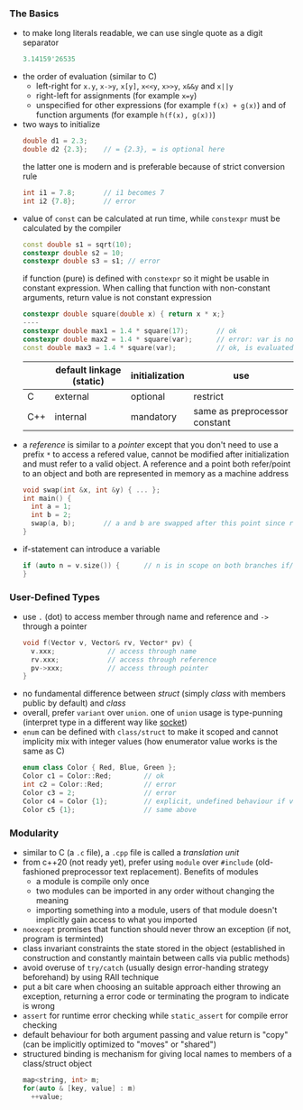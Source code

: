 ### The Basics

- to make long literals readable, we can use single quote as a digit separator
  ```cpp
  3.14159'26535
  ```
- the order of evaluation (similar to C)
  - left-right for `x.y`, `x->y`, `x[y]`, `x<<y`, `x>>y`, `x&&y` and `x||y`
  - right-left for assignments (for example `x=y`)
  - unspecified for other expressions (for example `f(x) + g(x)`) and of function arguments (for example `h(f(x), g(x))`)
- two ways to initialize
  ```cpp
  double d1 = 2.3;
  double d2 {2.3};    // = {2.3}, = is optional here
  ```
  the latter one is modern and is preferable because of strict conversion rule
  ```cpp
  int i1 = 7.8;       // i1 becomes 7
  int i2 {7.8};       // error
  ```
- value of `const` can be calculated at run time, while `constexpr` must be calculated by the compiler
  ```cpp
  const double s1 = sqrt(10);
  constexpr double s2 = 10;
  constexpr double s3 = s1; // error
  ```
  if function (pure) is defined with `constexpr` so it might be usable in constant expression. When calling that function with non-constant arguments, return value is not constant expression
  ```cpp
  constexpr double square(double x) { return x * x;}
  ----
  constexpr double max1 = 1.4 * square(17);       // ok
  constexpr double max2 = 1.4 * square(var);      // error: var is not constant expression
  const double max3 = 1.4 * square(var);          // ok, is evaluated at runtime
  ```
  |     | default linkage (static) | initialization | use                           |
  | --- | ------------------------ | -------------- | ----------------------------- |
  | C   | external                 | optional       | restrict                      |
  | C++ | internal                 | mandatory      | same as preprocessor constant |
- a _reference_ is similar to a _pointer_ except that you don't need to use a prefix `*` to access a refered value, cannot be modified after initialization and must refer to a valid object. A reference and a point both refer/point to an object and both are represented in memory as a machine address
  ```cpp
  void swap(int &x, int &y) { ... };
  int main() {
    int a = 1;
    int b = 2;
    swap(a, b);       // a and b are swapped after this point since reference makes sure we use that variable itself (not copy)
  }
  ```
- if-statement can introduce a variable
  ```cpp
  if (auto n = v.size()) {      // n is in scope on both branches if/else
  }
  ```

### User-Defined Types

- use `.` (dot) to access member through name and reference and `->` through a pointer
  ```cpp
  void f(Vector v, Vector& rv, Vector* pv) {
    v.xxx;             // access through name
    rv.xxx;            // access through reference
    pv->xxx;           // access through pointer
  }
  ```
- no fundamental difference between _struct_ (simply _class_ with members public by default) and _class_
- overall, prefer `variant` over `union`. one of `union` usage is type-punning (interpret type in a different way like [socket](https://en.wikipedia.org/wiki/Type_punning#Sockets_example))
- `enum` can be defined with `class/struct` to make it scoped and cannot implicity mix with integer values (how enumerator value works is the same as C)
  ```cpp
  enum class Color { Red, Blue, Green };
  Color c1 = Color::Red;        // ok
  int c2 = Color::Red;          // error
  Color c3 = 2;                 // error
  Color c4 = Color {1};         // explicit, undefined behaviour if value is out of enum ranges
  Color c5 {1};                 // same above
  ```

### Modularity

- similar to C (a `.c` file), a `.cpp` file is called a _translation unit_
- from c++20 (not ready yet), prefer using `module` over `#include` (old-fashioned preprocessor text replacement). Benefits of modules
  - a module is compile only once
  - two modules can be imported in any order without changing the meaning
  - importing something into a module, users of that module doesn't implicitly gain access to what you imported
- `noexcept` promises that function should never throw an exception (if not, program is terminted)
- class invariant constraints the state stored in the object (established in construction and constantly maintain between calls via public methods)
- avoid overuse of `try/catch` (usually design error-handing strategy beforehand) by using RAII technique
- put a bit care when choosing an suitable approach either throwing an exception, returning a error code or terminating the program to indicate is wrong
- `assert` for runtime error checking while `static_assert` for compile error checking
- default behaviour for both argument passing and value return is "copy" (can be implicitly optimized to "moves" or "shared")
- structured binding is mechanism for giving local names to members of a class/struct object
  ```cpp
  map<string, int> m;
  for(auto & [key, value] : m)
    ++value;
  ```
